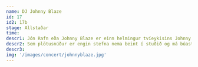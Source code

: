 ```yaml
---
name: DJ Johnny Blaze
id: 17
id2: 17b
stage: Allstaðar
time: 
descr1: Jón Rafn eða Johnny Blaze er einn helmingur tvíeykisins Johnny Blaze & Hakki Brakes sem spilar eitís skotna raftónlist með íslenskum textum.
descr2: Sem plötusnúður er engin stefna nema beint í stuðið og má búast við öllu milli himins og jarðar undir nálinni.
descr3:
img: '/images/concert/johnnyblaze.jpg'
---
```


